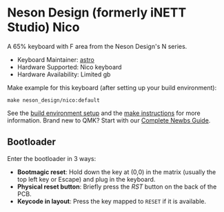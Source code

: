 # Neson Design (formerly iNETT Studio) Nico

A 65% keyboard with F area from the Neson Design's N series.

* Keyboard Maintainer: [astro](https://github.com/yulei)  
* Hardware Supported: Nico keyboard
* Hardware Availability: Limited gb

Make example for this keyboard (after setting up your build environment):

    make neson_design/nico:default

See the [build environment setup](https://docs.qmk.fm/#/getting_started_build_tools) and the [make instructions](https://docs.qmk.fm/#/getting_started_make_guide) for more information. Brand new to QMK? Start with our [Complete Newbs Guide](https://docs.qmk.fm/#/newbs).

## Bootloader

Enter the bootloader in 3 ways:

* **Bootmagic reset**: Hold down the key at (0,0) in the matrix (usually the top left key or Escape) and plug in the keyboard.
* **Physical reset button**: Briefly press the *RST* button on the back of the PCB.
* **Keycode in layout**: Press the key mapped to `RESET` if it is available.
